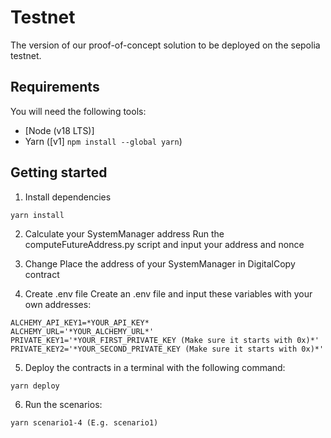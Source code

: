 # Testnet
The version of our proof-of-concept solution to be deployed on the sepolia testnet.

## Requirements
You will need the following tools:

- [Node (v18 LTS)]
- Yarn ([v1] ```npm install --global yarn```)
  
## Getting started

1. Install dependencies
```
yarn install
```

2. Calculate your SystemManager address
Run the computeFutureAddress.py script and input your address and nonce

3. Change
Place the address of your SystemManager in DigitalCopy contract

4. Create .env file
Create an .env file and input these variables with your own addresses:
```
ALCHEMY_API_KEY1=*YOUR_API_KEY*
ALCHEMY_URL='*YOUR_ALCHEMY_URL*'
PRIVATE_KEY1='*YOUR_FIRST_PRIVATE_KEY (Make sure it starts with 0x)*'
PRIVATE_KEY2='*YOUR_SECOND_PRIVATE_KEY (Make sure it starts with 0x)*'
```

5. Deploy the contracts in a terminal with the following command:
```
yarn deploy
```

6. Run the scenarios:
``` 
yarn scenario1-4 (E.g. scenario1)
```
